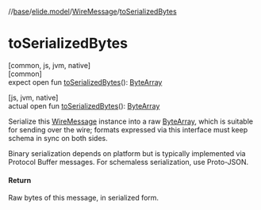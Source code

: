 //[base](../../../index.md)/[elide.model](../index.md)/[WireMessage](index.md)/[toSerializedBytes](to-serialized-bytes.md)

# toSerializedBytes

[common, js, jvm, native]\
[common]\
expect open fun [toSerializedBytes](to-serialized-bytes.md)(): [ByteArray](https://kotlinlang.org/api/latest/jvm/stdlib/kotlin/-byte-array/index.html)

[js, jvm, native]\
actual open fun [toSerializedBytes](to-serialized-bytes.md)(): [ByteArray](https://kotlinlang.org/api/latest/jvm/stdlib/kotlin/-byte-array/index.html)

Serialize this [WireMessage](index.md) instance into a raw [ByteArray](https://kotlinlang.org/api/latest/jvm/stdlib/kotlin/-byte-array/index.html), which is suitable for sending over the wire; formats expressed via this interface must keep schema in sync on both sides.

Binary serialization depends on platform but is typically implemented via Protocol Buffer messages. For schemaless serialization, use Proto-JSON.

#### Return

Raw bytes of this message, in serialized form.
